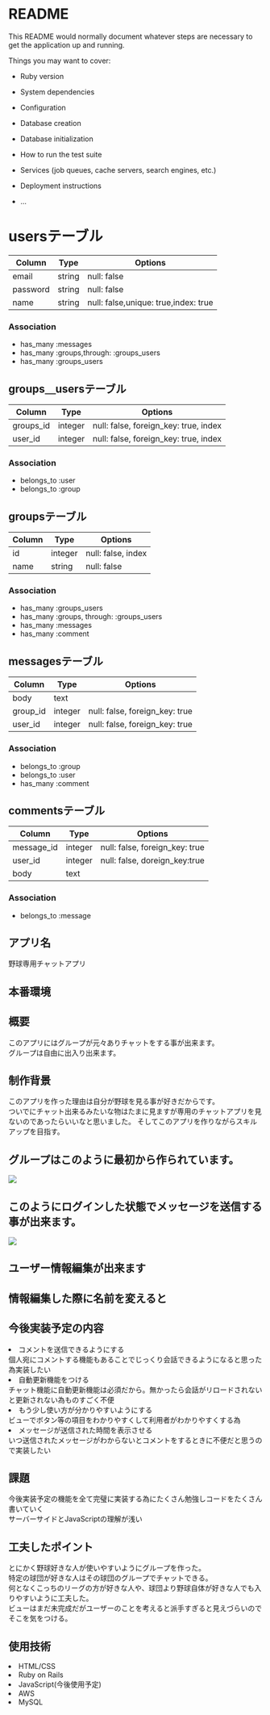 # README

This README would normally document whatever steps are necessary to get the
application up and running.

Things you may want to cover:

* Ruby version

* System dependencies

* Configuration

* Database creation

* Database initialization

* How to run the test suite

* Services (job queues, cache servers, search engines, etc.)

* Deployment instructions

* ...

# usersテーブル
|Column|Type|Options|
|------|----|-------|
|email|string|null: false| 
|password|string|null: false| 
|name|string|null: false,unique: true,index: true| 

### Association
- has_many :messages
- has_many :groups,through: :groups_users
- has_many :groups_users

## groups＿usersテーブル
|Column|Type|Options|
|------|----|-------|
|groups_id|integer|null: false, foreign_key: true, index|
|user_id|integer|null: false, foreign_key: true, index|

### Association
- belongs_to :user
- belongs_to :group

## groupsテーブル

|Column|Type|Options|
|------|----|-------|
|id|integer|null: false, index|
|name|string|null: false|

### Association
- has_many :groups_users
- has_many :groups, through: :groups_users
- has_many :messages
- has_many :comment

## messagesテーブル

|Column|Type|Options|
|------|----|-------|
|body|text
|group_id|integer|null: false, foreign_key: true|
|user_id|integer|null: false, foreign_key: true|

### Association
- belongs_to :group
- belongs_to :user
- has_many :comment

## commentsテーブル

|Column|Type|Options|
|------|----|-------|
|message_id|integer|null: false, foreign_key: true|
|user_id|integer|null: false, doreign_key:true
|body|text

### Association
- belongs_to :message


<h2>アプリ名</h2> 
  野球専用チャットアプリ

<h2>本番環境</h2>

<h2>概要</h2>
このアプリにはグループが元々ありチャットをする事が出来ます。</br>
グループは自由に出入り出来ます。
<h2>制作背景</h2>
このアプリを作った理由は自分が野球を見る事が好きだからです。</br>
ついでにチャット出来るみたいな物はたまに見ますが専用のチャットアプリを見ないのであったらいいなと思いました。
そしてこのアプリを作りながらスキルアップを目指す。
<h2>グループはこのように最初から作られています。</h2>
<img src="https://gyazo.com/1108e5901463a5328ed979bf30ae7d0f">
<h2>このようにログインした状態でメッセージを送信する事が出来ます。</h2>
<img src="https://gyazo.com/ba42d2edea7a3b815eb27770718844fa">
<h2>ユーザー情報編集が出来ます</h2>

<h2>情報編集した際に名前を変えると

<h2>今後実装予定の内容</h2>
<li>コメントを送信できるようにする</li>
  個人宛にコメントする機能もあることでじっくり会話できるようになると思った為実装したい
<li>自動更新機能をつける</li>
  チャット機能に自動更新機能は必須だから。無かったら会話がリロードされないと更新されない為ものすごく不便
<li>もう少し使い方が分かりやすいようにする</li>
  ビューでボタン等の項目をわかりやすくして利用者がわかりやすくする為
<li>メッセージが送信された時間を表示させる</li>
  いつ送信されたメッセージがわからないとコメントをするときに不便だと思うので実装したい
  
  <h2>課題</h2>
  今後実装予定の機能を全て完璧に実装する為にたくさん勉強しコードをたくさん書いていく</br>
  サーバーサイドとJavaScriptの理解が浅い
  
 <h2>工夫したポイント</h2>
  とにかく野球好きな人が使いやすいようにグループを作った。</br>
  特定の球団が好きな人はその球団のグループでチャットできる。</br>
  何となくこっちのリーグの方が好きな人や、球団より野球自体が好きな人でも入りやすいように工夫した。</br>
  ビューはまだ未完成だがユーザーのことを考えると派手すぎると見えづらいのでそこを気をつける。

<h2>使用技術</h2>
<li>HTML/CSS</li>
<li>Ruby on Rails</li>
<li>JavaScript(今後使用予定)</li>
<li>AWS</li>
<li>MySQL</li>